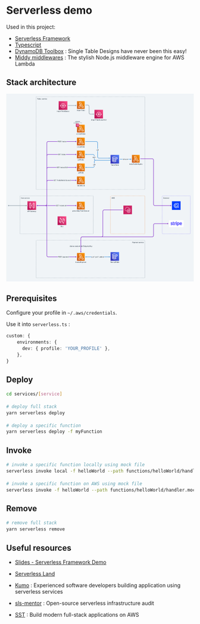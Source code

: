# Serverless demo

Used in this project:

- [Serverless Framework](https://www.serverless.com/)
- [Typescript](https://www.typescriptlang.org/)
- [DynamoDB Toolbox](https://www.dynamodbtoolbox.com/) : Single Table Designs have never been this easy!
- [Middy middlewares](https://middy.js.org/) : The stylish Node.js middleware engine for AWS Lambda

## Stack architecture

![Architecture](./doc/serverless-framework-demo.png)

## Prerequisites

Configure your profile in `~/.aws/credentials`.

Use it into `serverless.ts` :

```ts
custom: {
    environments: {
      dev: { profile: 'YOUR_PROFILE' },
    },
}
```

## Deploy

```bash
cd services/[service]

# deploy full stack
yarn serverless deploy

# deploy a specific function
yarn serverless deploy -f myFunction
```

## Invoke

```bash
# invoke a specific function locally using mock file
serverless invoke local -f helloWorld --path functions/helloWorld/handler.mock.json

# invoke a specific function on AWS using mock file
serverless invoke -f helloWorld --path functions/helloWorld/handler.mock.json
```

## Remove

```bash
# remove full stack
yarn serverless remove
```

## Useful resources

- [Slides - Serverless Framework Demo](./doc/serverless-framework-demo.pdf)

- [Serverless Land](https://serverlessland.com/)
- [Kumo](https://dev.to/kumo) : Experienced software developers building application using serverless services
- [sls-mentor](https://www.sls-mentor.dev/) : Open-source serverless infrastructure audit
- [SST](https://sst.dev/) : Build modern full-stack applications on AWS
